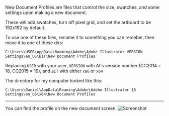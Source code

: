 New Document Profiles are files that control the size, swatches, and some settings upon making a new document.

These will add swatches, turn off pixel grid, and set the artboard to be 192x192 by default.

To use one of these files, rename it to something you can remeber, then move it to one of these dirs:

`C:\Users\USER\AppData\Roaming\Adobe\Adobe Illustrator VERSION Settings\en_US\BIT\New Document Profiles`

Replacing `USER` with your user, `VERSION` with AI's version number (CC2014 = 18, CC2015 = 19), and `BIT` with either `x86` or `x64`


The directory for my computer looked like this:

`C:\Users\Daniel\AppData\Roaming\Adobe\Adobe Illustrator 18 Settings\en_US\x64\New Document Profiles`

***

You can find the profile on the new document screen.
![Screenshot](https://cloud.githubusercontent.com/assets/5341898/8264641/8acca810-169d-11e5-82fb-33d483c2c62d.png)
